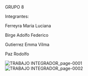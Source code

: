 GRUPO 8

Integrantes:

Ferreyra Maria Luciana

Birge Adolfo Federico

Gutierrez Emma Vilma 

Paz Rodolfo

![TRABAJO INTEGRADOR_page-0001](https://user-images.githubusercontent.com/109010330/196325865-822c054a-4f9d-4454-989e-88fb50abc630.jpg)
![TRABAJO INTEGRADOR_page-0002](https://user-images.githubusercontent.com/109010330/196325867-9e9fab3c-afaf-4b0c-aedb-db492952ff64.jpg)
